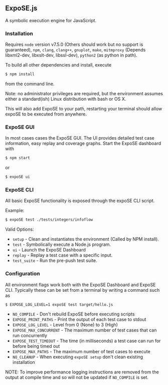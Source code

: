 ## ExpoSE.js

A symbolic execution engine for JavaScript.

### Installation

Requires `node` version v7.5.0 (Others should work but no support is guaranteed), `npm`, `clang`, `clang++`, `gnuplot`, `make`, `mitmproxy` (Depends libxml2-dev, libxslt-dev, libssl-dev), `python2` (as python in path).

To build all other dependencies and install, execute

```sh
$ npm install
```

from the command line.

Note: no administrator privileges are required, but the environment assumes either a standard(ish) Linux distribution with bash or OS X.

This will also add ExpoSE to your path, restarting your terminal should allow expoSE to be executed from anywhere.

### ExpoSE GUI

In most cases cases the ExpoSE GUI. The UI provides detailed test case information, easy replay and coverage graphs. Start the ExpoSE dashboard with

```sh
$ npm start
```
or
```sh
$ expoSE ui
```

### ExpoSE CLI

All basic ExpoSE functionality is exposed through the expoSE CLI script.

Example:

```sh
$ expoSE test ./tests/integers/infoflow
```

Valid Options:

* `setup` - Clean and instantiates the environment (Called by NPM install).
* `test` - Symbolically execute a Node.js program.
* `ui` - Launch the ExpoSE Dashboard
* `replay` - Replay a test case with a specific input.
* `test_suite` - Run the pre-push test suite.

### Configuration

All environment flags work both with the ExpoSE Dashboard and ExpoSE CLI. Typically these can be set from a terminal by writing a command such as

```sh
$ EXPOSE_LOG_LEVEL=1 expoSE test target/hello.js
```

* `NO_COMPILE` - Don't rebuild ExpoSE before executing scripts
* `EXPOSE_PRINT_PATHS` - Print the output of each test case to stdout
* `EXPOSE_LOG_LEVEL` - Level from 0 (None) to 3 (High)
* `EXPOSE_MAX_CONCURRENT` - The maximum number of test cases that can run concurrently
* `EXPOSE_TEST_TIMEOUT` - The time (in milliseconds) a test case can run for before being timed out
* `EXPOSE_MAX_PATHS` - The maximum number of test cases to execute
* `NO_CLEANUP` - When executing `expoSE setup` don't clean existing installation

NOTE: To improve performance logging instructions are removed from the output at compile time and so will not be updated if `NO_COMPILE` is set.